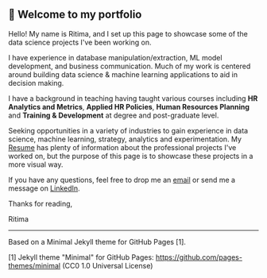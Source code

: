 
## 👋 Welcome to my portfolio

Hello! My name is Ritima, and I set up this page to showcase some of the data science projects I've been working on.

I have experience in database manipulation/extraction, ML model development, and business communication. Much of my work is centered around building data science & machine learning applications to aid in decision making.

I have a background in teaching having taught various courses including **HR Analytics and Metrics**, **Applied HR Policies**, **Human Resources Planning** and **Training & Development** at degree and post-graduate level.

Seeking opportunities in a variety of industries to gain experience in data science, machine learning, strategy, analytics and experimentation. My [Resume](https://github.com/ritima1/ritima1.github.io/tree/master/pdf/Ritima_Malhotra_resume.pdf) has plenty of information about the professional projects I've worked on, but the purpose of this page is to showcase these projects in a more visual way. 

If you have any questions, feel free to drop me an [email](mailto:ritima1@gmail.com) or send me a message on [LinkedIn](https://www.linkedin.com/in/ritimam/). 

Thanks for reading,

Ritima

---

Based on a Minimal Jekyll theme for GitHub Pages [1].

[1] Jekyll theme "Minimal" for GitHub Pages: https://github.com/pages-themes/minimal (CC0 1.0 Universal License)
